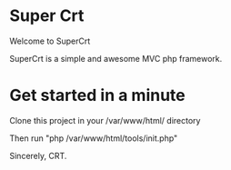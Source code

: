 # Super Crt

Welcome to SuperCrt

SuperCrt is a simple and awesome MVC php framework.

# Get started in a minute

Clone this project in your /var/www/html/ directory

Then run "php /var/www/html/tools/init.php"

Sincerely,
CRT.
